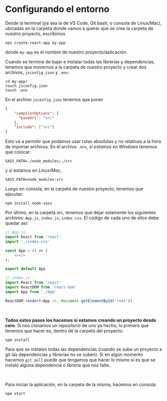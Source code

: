 # Configurando el entorno

Desde la terminal (ya sea la de VS Code, Git bash, o consola de Linux/Mac), ubicadas en la carpeta donde vamos a querer que se cree la carpeta de nuestro proyecto, escribimos

```terminal
npx create-react-app my-app
```

donde `my-app` es el nombre de nuestro proyecto/aplicación. 

Cuando se termine de bajar e instalar todas las librerías y dependencias, tenemos que movernos a la carpeta de nuestro proyecto y crear dos archivos, `jsconfig.json` y `.env`:

```terminal
cd my-app/
touch jsconfig.json
touch .env
```

En el archivo `jsconfig.json` tenemos que poner

```json
{
    "compilerOptions": {
      "baseUrl": "src"
    },
    "include": ["src"]
}
```

Esto va a permitir que podamos usar rutas absolutas y no relativas a la hora de importar archivos. En el archivo `.env`, *si estamos en Windows* tenemos que colocar:

```text
SASS_PATH=./node_modules;./src
```

y si estamos en *Linux/Mac*,


```text
SASS_PATH=node_modules:src
```

Luego en consola, en la carpeta de nuestro proyecto, tenemos que ejecutar:

```terminal
npm install node-sass
```

Por último, en la carpeta src, tenemos que dejar solamente los siguientes archivos: `App.js`, `index.js`, `index.css`. El código de cada uno de ellos debe quedar así:

```javascript
// App.js
import React from 'react'
import './index.css'

const App = () => (
    <></>
);

export default App
```


```javascript
// index.js
import React from 'react'
import ReactDOM from 'react-dom'
import App from './App'

ReactDOM.render(<App />, document.getElementById('root'))
```

<br />

**Todos estos pasos los hacemos si estamos creando un proyecto desde cero**. Si nos clonamos un repositorio de uno ya hecho, lo primero que tenemos que hacer es, dentro de la carpeta del proyecto:

```terminal
npm install
```

Para que se instalen todas las dependencias (cuando se sube un proyecto a git las dependencias y librerías no se suben). Si en algún momento hacemos `git pull` puede que tengamos que hacer lo mismo si es que se instaló alguna dependencia o librería que nos falte.

<br />

Para iniciar la aplicación, en la carpeta de la misma, hacemos en consola:

```terminal
npm start
```
